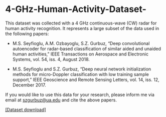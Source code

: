 # 4-GHz-Human-Activity-Dataset-

This dataset was collected with a 4 GHz continuous-wave (CW) radar for human activity recognition.  It represents a large subset of the data used in the following papers:

* M.S. Seyfioglu, A.M. Ozbayoglu, S.Z. Gurbuz, “Deep convolutional autoencoder for radar-based classification of similar aided and unaided human activities,” IEEE Transactions on Aerospace and Electronic Systems, vol. 54, iss. 4, August 2018. 

* M.S. Seyfioglu and S.Z. Gurbuz, “Deep neural network initialization methods for micro-Doppler classification with low training sample support,” IEEE Geoscience and Remote Sensing Letters, vol. 14, iss. 12, December 2017.

If you would like to use this data for your research, please inform me via email at szgurbuz@ua.edu and cite the above papers.

[[Dataset download]](https://storage.cloud.google.com/4ghz_cw_human_activity_dataset)

<!--- (https://drive.google.com/file/d/1skXKNrQrTi1ddZVNUaUxAg3b1tlrSYoL/view?usp=sharing) 

[[Spectrograms download]](https://drive.google.com/file/d/1MgvVRqQ1sVgH_bYqLQ2qp4pYk3Gk7Kfo/view?usp=sharing) --->
